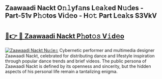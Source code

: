 ## Zaawaadi Nackt O𝚗𝚕yf𝚊ns L𝚎a𝚔ed N𝚞𝚍es - Part-51v P𝚑𝚘tos Vi𝚍𝚎o - H𝚘𝚝 Part L𝚎a𝚔s S3VkV

# <h2><a href="http://kfe82rb.oniu.top/?m=Zaawaadi+Nackt">🔗👉 🔴 Zaawaadi Nackt P𝚑ot𝚘𝚜 V𝚒d𝚎o</a></h2>

[![Zaawaadi Nackt Nu𝚍e𝚜](https://i.imgur.com/0qMVB7G.gif)](http://kfe82rb.oniu.top/?m=Zaawaadi+Nackt)
Cybernetic performer and multimedia designer Zaawaadi Nackt, celebrated for distributing dance and lifestyle inspiration through popular dance trends and brief videos. The public persona of Zaawaadi Nackt is defined by its openness and sincerity, but the hidden aspects of his personal life remain a tantalizing enigma.  
